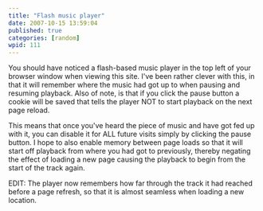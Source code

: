 ```yaml
---
title: "Flash music player"
date: 2007-10-15 13:59:04
published: true
categories: [random]
wpid: 111
---
```


You should have noticed a flash-based music player in the top left of your browser window when viewing this site. I've been rather clever with this, in that it will remember where the music had got up to when pausing and resuming playback. Also of note, is that if you click the pause button a cookie will be saved that tells the player NOT to start playback on the next page reload.

This means that once you've heard the piece of music and have got fed up with it, you can disable it for ALL future visits simply by clicking the pause button. I hope to also enable memory between page loads so that it will start off playback from where you had got to previously, thereby negating the effect of loading a new page causing the playback to begin from the start of the track again.

EDIT: The player now remembers how far through the track it had reached before a page refresh, so that it is almost seamless when loading a new location.